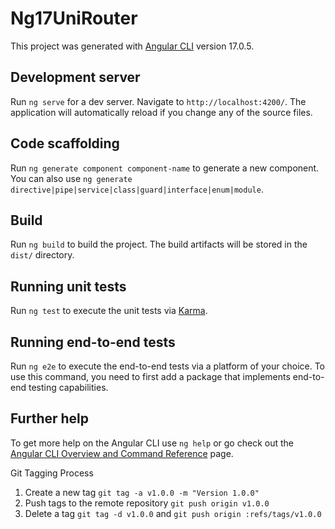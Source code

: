 # Ng17UniRouter

This project was generated with [Angular CLI](https://github.com/angular/angular-cli) version
17.0.5.

## Development server

Run `ng serve` for a dev server. Navigate to `http://localhost:4200/`. The application will
automatically reload if you change any of the source files.

## Code scaffolding

Run `ng generate component component-name` to generate a new component. You can also use
`ng generate directive|pipe|service|class|guard|interface|enum|module`.

## Build

Run `ng build` to build the project. The build artifacts will be stored in the `dist/` directory.

## Running unit tests

Run `ng test` to execute the unit tests via [Karma](https://karma-runner.github.io).

## Running end-to-end tests

Run `ng e2e` to execute the end-to-end tests via a platform of your choice. To use this command, you
need to first add a package that implements end-to-end testing capabilities.

## Further help

To get more help on the Angular CLI use `ng help` or go check out the
[Angular CLI Overview and Command Reference](https://angular.io/cli) page.

Git Tagging Process

1. Create a new tag `git tag -a v1.0.0 -m "Version 1.0.0"`
2. Push tags to the remote repository `git push origin v1.0.0`
3. Delete a tag `git tag -d v1.0.0` and `git push origin :refs/tags/v1.0.0`
